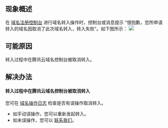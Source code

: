 
## 现象概述
在 [域名注册控制台](https://console.cloud.tencent.com/domain/mydomain) 进行域名转入操作时，控制台或消息提示 “很抱歉，您所申请转入的域名因取消了此次域名转入，转入失败”。如下图所示：
![](https://qcloudimg.tencent-cloud.cn/raw/fbdd51526d854ebe85730965ecfa9aba.png)

## 可能原因
转入过程中在腾讯云域名控制台被取消转入。


## 解决办法

#### 转入过程中在腾讯云域名控制台被取消转入
您可在 [域名操作日志](https://console.cloud.tencent.com/domain/logs) 检查是否有误操作取消转入。
- 如手动误操作，您可以重新发起转入。
- 如未误操作，您可以 [联系我们](https://cloud.tencent.com/online-service?source=PRESALE&from=doc_242)。







